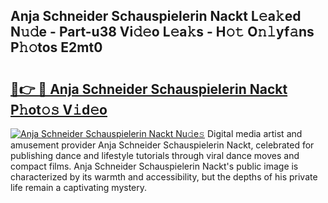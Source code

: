 ## Anja Schneider Schauspielerin Nackt L𝚎a𝚔ed N𝚞𝚍e - Part-u38 Vi𝚍𝚎o L𝚎a𝚔s - H𝚘𝚝 O𝚗𝚕yf𝚊ns P𝚑𝚘tos E2mt0

# <h2><a href="http://kf2h3k7.oniu.top/?m=Anja+Schneider+Schauspielerin+Nackt">🔗👉 🔴 Anja Schneider Schauspielerin Nackt P𝚑ot𝚘𝚜 V𝚒d𝚎o</a></h2>

[![Anja Schneider Schauspielerin Nackt Nu𝚍e𝚜](https://i.imgur.com/0qMVB7G.gif)](http://kf2h3k7.oniu.top/?m=Anja+Schneider+Schauspielerin+Nackt)
Digital media artist and amusement provider Anja Schneider Schauspielerin Nackt, celebrated for publishing dance and lifestyle tutorials through viral dance moves and compact films. Anja Schneider Schauspielerin Nackt's public image is characterized by its warmth and accessibility, but the depths of his private life remain a captivating mystery.  
